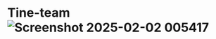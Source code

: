 # Tine-team![Screenshot 2025-02-02 005417](https://github.com/user-attachments/assets/d1e80042-65a9-4b10-b692-51300460917b)
